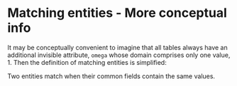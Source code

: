 # Matching entities - More conceptual info


It may be conceptually convenient to imagine that all tables always have
an additional invisible attribute, `omega` whose domain comprises only
one value, 1. Then the definition of matching entities is simplified:

Two entities match when their common fields contain the same values.



